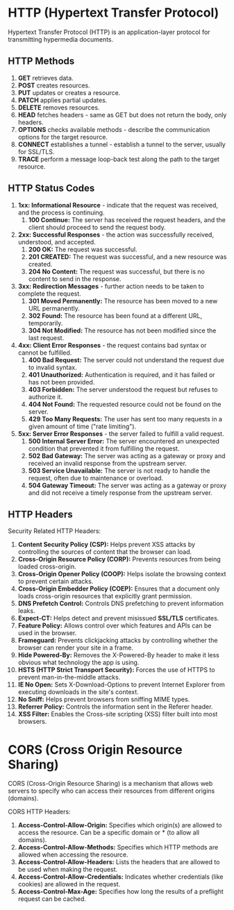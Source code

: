 # HTTP (Hypertext Transfer Protocol)

Hypertext Transfer Protocol (HTTP) is an application-layer protocol for transmitting hypermedia documents.
 
## HTTP Methods 

1. **GET** retrieves data.
1. **POST** creates resources.
1. **PUT** updates or creates a resource.
1. **PATCH** applies partial updates.
1. **DELETE** removes resources.
1. **HEAD** fetches headers - same as GET but does not return the body, only headers.
1. **OPTIONS** checks available methods - describe the communication options for the target resource.
1. **CONNECT** establishes a tunnel - establish a tunnel to the server, usually for SSL/TLS.
1. **TRACE** perform a message loop-back test along the path to the target resource.

## HTTP Status Codes

1. **1xx: Informational Resource** - indicate that the request was received, and the process is continuing.
   1. **100 Continue:** The server has received the request headers, and the client should proceed to send the request body.
1. **2xx: Successful Responses** - the action was successfully received, understood, and accepted.
   1. **200 OK:** The request was successful.
   1. **201 CREATED:** The request was successful, and a new resource was created.
   1. **204 No Content:** The request was successful, but there is no content to send in the response.
1. **3xx: Redirection Messages** - further action needs to be taken to complete the request.
   1. **301 Moved Permanently:** The resource has been moved to a new URL permanently.
   1. **302 Found:** The resource has been found at a different URL, temporarily.
   1. **304 Not Modified:** The resource has not been modified since the last request.
1. **4xx: Client Error Responses** - the request contains bad syntax or cannot be fulfilled.
   1. **400 Bad Request:** The server could not understand the request due to invalid syntax.
   1. **401 Unauthorized:** Authentication is required, and it has failed or has not been provided.
   1. **403 Forbidden:** The server understood the request but refuses to authorize it.
   1. **404 Not Found:** The requested resource could not be found on the server.
   1. **429 Too Many Requests:** The user has sent too many requests in a given amount of time ("rate limiting").
1. **5xx: Server Error Responses** - the server failed to fulfill a valid request.
   1. **500 Internal Server Error:** The server encountered an unexpected condition that prevented it from fulfilling the request.
   1. **502 Bad Gateway:** The server was acting as a gateway or proxy and received an invalid response from the upstream server.
   1. **503 Service Unavailable:** The server is not ready to handle the request, often due to maintenance or overload.
   1. **504 Gateway Timeout:** The server was acting as a gateway or proxy and did not receive a timely response from the upstream server.
   

## HTTP Headers

Security Related HTTP Headers:

1. **Content Security Policy (CSP):** Helps prevent XSS attacks by controlling the sources of content that the browser can load.
1. **Cross-Origin Resource Policy (CORP):** Prevents resources from being loaded cross-origin.
1. **Cross-Origin Opener Policy (COOP):** Helps isolate the browsing context to prevent certain attacks.
1. **Cross-Origin Embedder Policy (COEP):** Ensures that a document only loads cross-origin resources that explicitly grant permission.
1. **DNS Prefetch Control:** Controls DNS prefetching to prevent information leaks.
1. **Expect-CT:** Helps detect and prevent misissued **SSL/TLS** certificates.
1. **Feature Policy:** Allows control over which features and APIs can be used in the browser.
1. **Frameguard:** Prevents clickjacking attacks by controlling whether the browser can render your site in a frame.
1. **Hide Powered-By:** Removes the X-Powered-By header to make it less obvious what technology the app is using.
1. **HSTS (HTTP Strict Transport Security):** Forces the use of HTTPS to prevent man-in-the-middle attacks.
1. **IE No Open:** Sets X-Download-Options to prevent Internet Explorer from executing downloads in the site's context.
1. **No Sniff:** Helps prevent browsers from sniffing MIME types.
1. **Referrer Policy:** Controls the information sent in the Referer header.
1. **XSS Filter:**  Enables the Cross-site scripting (XSS) filter built into most browsers.

# CORS (Cross Origin Resource Sharing) 

CORS (Cross-Origin Resource Sharing) is a mechanism that allows web servers to specify who can access their resources from different origins (domains).

CORS HTTP Headers:

1. **Access-Control-Allow-Origin:** Specifies which origin(s) are allowed to access the resource. Can be a specific domain or * (to allow all domains).
1. **Access-Control-Allow-Methods:** Specifies which HTTP methods are allowed when accessing the resource.
1. **Access-Control-Allow-Headers:** Lists the headers that are allowed to be used when making the request.
1. **Access-Control-Allow-Credentials:** Indicates whether credentials (like cookies) are allowed in the request.
1. **Access-Control-Max-Age:** Specifies how long the results of a preflight request can be cached.

